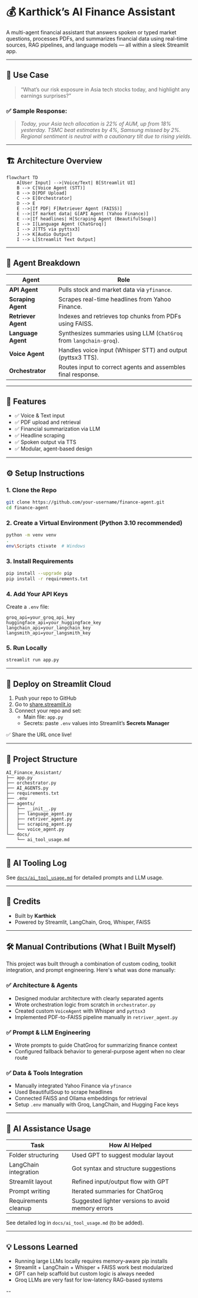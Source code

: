 # 💰 Karthick’s AI Finance Assistant

A multi-agent financial assistant that answers spoken or typed market questions, processes PDFs, and summarizes financial data using real-time sources, RAG pipelines, and language models — all within a sleek Streamlit app.

---

## 🧠 Use Case

> “What’s our risk exposure in Asia tech stocks today, and highlight any earnings surprises?”

### ✅ Sample Response:
> *Today, your Asia tech allocation is 22% of AUM, up from 18% yesterday. TSMC beat estimates by 4%, Samsung missed by 2%. Regional sentiment is neutral with a cautionary tilt due to rising yields.*

---

## 🏗️ Architecture Overview

```mermaid
flowchart TD
    A[User Input] -->|Voice/Text| B[Streamlit UI]
    B --> C[Voice Agent (STT)]
    B --> D[PDF Upload]
    C --> E[Orchestrator]
    D --> E
    E -->|If PDF| F[Retriever Agent (FAISS)]
    E -->|If market data| G[API Agent (Yahoo Finance)]
    E -->|If headlines| H[Scraping Agent (BeautifulSoup)]
    E --> I[Language Agent (ChatGroq)]
    I --> J[TTS via pyttsx3]
    J --> K[Audio Output]
    I --> L[Streamlit Text Output]
```

---

## 🧩 Agent Breakdown

| Agent              | Role                                                                 |
|-------------------|----------------------------------------------------------------------|
| **API Agent**      | Pulls stock and market data via `yfinance`.                         |
| **Scraping Agent**| Scrapes real-time headlines from Yahoo Finance.                     |
| **Retriever Agent**| Indexes and retrieves top chunks from PDFs using FAISS.            |
| **Language Agent**| Synthesizes summaries using LLM (`ChatGroq` from `langchain-groq`). |
| **Voice Agent**    | Handles voice input (Whisper STT) and output (pyttsx3 TTS).         |
| **Orchestrator**   | Routes input to correct agents and assembles final response.       |

---

## 🧪 Features

- ✅ Voice & Text input
- ✅ PDF upload and retrieval
- ✅ Financial summarization via LLM
- ✅ Headline scraping
- ✅ Spoken output via TTS
- ✅ Modular, agent-based design

---

## ⚙️ Setup Instructions

### 1. Clone the Repo

```bash
git clone https://github.com/your-username/finance-agent.git
cd finance-agent
```

### 2. Create a Virtual Environment (Python 3.10 recommended)

```bash
python -m venv venv
.
env\Scripts ctivate  # Windows
```

### 3. Install Requirements

```bash
pip install --upgrade pip
pip install -r requirements.txt
```

### 4. Add Your API Keys

Create a `.env` file:

```env
groq_api=your_groq_api_key
huggingface_api=your_huggingface_key
langchain_api=your_langchain_key
langsmith_api=your_langsmith_key
```

### 5. Run Locally

```bash
streamlit run app.py
```

---

## 🚀 Deploy on Streamlit Cloud

1. Push your repo to GitHub
2. Go to [share.streamlit.io](https://share.streamlit.io)
3. Connect your repo and set:
   - Main file: `app.py`
   - Secrets: paste `.env` values into Streamlit’s **Secrets Manager**

✅ Share the URL once live!

---

## 📁 Project Structure

```
AI_Finance_Assistant/
├── app.py
├── orchestrator.py
├── AI_AGENTS.py
├── requirements.txt
├── .env
├── agents/
│   ├── __init__.py
│   ├── language_agent.py
│   ├── retriver_agent.py
│   ├── scraping_agent.py
│   └── voice_agent.py
└── docs/
    └── ai_tool_usage.md
```

---

## 🧠 AI Tooling Log

See [`docs/ai_tool_usage.md`](docs/ai_tool_usage.md) for detailed prompts and LLM usage.

---

## 🏁 Credits

- Built by **Karthick**
- Powered by Streamlit, LangChain, Groq, Whisper, FAISS


---

## 🛠️ Manual Contributions (What I Built Myself)

This project was built through a combination of custom coding, toolkit integration, and prompt engineering. Here's what was done manually:

### ✅ Architecture & Agents
- Designed modular architecture with clearly separated agents
- Wrote orchestration logic from scratch in `orchestrator.py`
- Created custom `VoiceAgent` with Whisper and `pyttsx3`
- Implemented PDF-to-FAISS pipeline manually in `retriver_agent.py`

### ✅ Prompt & LLM Engineering
- Wrote prompts to guide ChatGroq for summarizing finance context
- Configured fallback behavior to general-purpose agent when no clear route

### ✅ Data & Tools Integration
- Manually integrated Yahoo Finance via `yfinance`
- Used BeautifulSoup to scrape headlines
- Connected FAISS and Ollama embeddings for retrieval
- Setup `.env` manually with Groq, LangChain, and Hugging Face keys

---

## 🧠 AI Assistance Usage

| Task                          | How AI Helped                          |
|------------------------------|----------------------------------------|
| Folder structuring           | Used GPT to suggest modular layout     |
| LangChain integration        | Got syntax and structure suggestions   |
| Streamlit layout             | Refined input/output flow with GPT     |
| Prompt writing               | Iterated summaries for ChatGroq        |
| Requirements cleanup         | Suggested lighter versions to avoid memory errors |

See detailed log in `docs/ai_tool_usage.md` (to be added).

---

## 💡 Lessons Learned

- Running large LLMs locally requires memory-aware pip installs
- Streamlit + LangChain + Whisper + FAISS work best modularized
- GPT can help scaffold but custom logic is always needed
- Groq LLMs are very fast for low-latency RAG-based systems

--